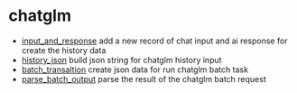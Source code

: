 ﻿# chatglm



+ [input_and_response](chatglm/input_and_response.1) add a new record of chat input and ai response for create the history data
+ [history_json](chatglm/history_json.1) build json string for chatglm history input
+ [batch_transaltion](chatglm/batch_transaltion.1) create json data for run chatglm batch task
+ [parse_batch_output](chatglm/parse_batch_output.1) parse the result of the chatglm batch request
